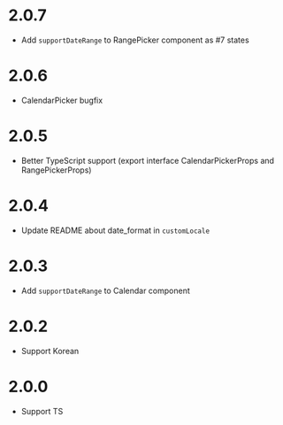 # 2.0.7

- Add ```supportDateRange``` to RangePicker component as #7 states

# 2.0.6

- CalendarPicker bugfix

# 2.0.5

- Better TypeScript support (export interface CalendarPickerProps and RangePickerProps)

# 2.0.4

- Update README about date_format in ```customLocale```

# 2.0.3

- Add ```supportDateRange``` to Calendar component

# 2.0.2

- Support Korean

# 2.0.0

- Support TS